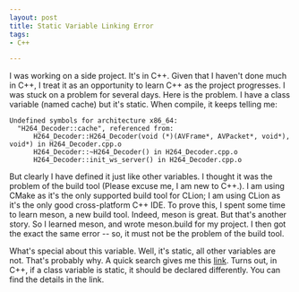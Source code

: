 ```yaml
---
layout: post
title: Static Variable Linking Error
tags:
- C++

---
```

I was working on a side project. It's in C++. Given that I haven't done much in C++, I treat it as an opportunity to learn C++ as the project progresses. I was stuck on a problem for several days. Here is the problem. I have a class variable (named cache) but it's static. When compile, it keeps telling me: 

```
Undefined symbols for architecture x86_64:
  "H264_Decoder::cache", referenced from:
      H264_Decoder::H264_Decoder(void (*)(AVFrame*, AVPacket*, void*), void*) in H264_Decoder.cpp.o
      H264_Decoder::~H264_Decoder() in H264_Decoder.cpp.o
      H264_Decoder::init_ws_server() in H264_Decoder.cpp.o
```     
 
But clearly I have defined it just like other variables. I thought it was the problem of the build tool (Please excuse me, I am new to C++.). I am using CMake as it's the only supported build tool for CLion; I am using CLion as it's the only good cross-platform C++ IDE. To prove this, I spent some time to learn meson, a new build tool. Indeed, meson is great. But that's another story. So I learned meson, and wrote meson.build for my project. I then got the exact the same error -- so, it must not be the problem of the build tool.

What's special about this variable. Well, it's static, all other variables are not. That's probably why. A quick search gives me this [link](http://stackoverflow.com/questions/9282354/static-variable-link-error). Turns out, in C++, if a class variable is static, it should be declared differently. You can find the details in the link.